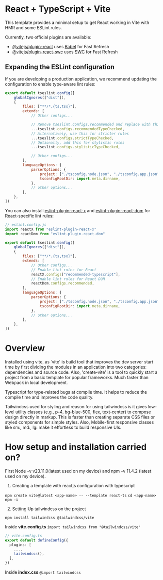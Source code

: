 # React + TypeScript + Vite

This template provides a minimal setup to get React working in Vite with HMR and some ESLint rules.

Currently, two official plugins are available:

- [@vitejs/plugin-react](https://github.com/vitejs/vite-plugin-react/blob/main/packages/plugin-react) uses [Babel](https://babeljs.io/) for Fast Refresh
- [@vitejs/plugin-react-swc](https://github.com/vitejs/vite-plugin-react/blob/main/packages/plugin-react-swc) uses [SWC](https://swc.rs/) for Fast Refresh

## Expanding the ESLint configuration

If you are developing a production application, we recommend updating the configuration to enable type-aware lint rules:

```js
export default tseslint.config([
	globalIgnores(["dist"]),
	{
		files: ["**/*.{ts,tsx}"],
		extends: [
			// Other configs...

			// Remove tseslint.configs.recommended and replace with this
			...tseslint.configs.recommendedTypeChecked,
			// Alternatively, use this for stricter rules
			...tseslint.configs.strictTypeChecked,
			// Optionally, add this for stylistic rules
			...tseslint.configs.stylisticTypeChecked,

			// Other configs...
		],
		languageOptions: {
			parserOptions: {
				project: ["./tsconfig.node.json", "./tsconfig.app.json"],
				tsconfigRootDir: import.meta.dirname,
			},
			// other options...
		},
	},
])
```

You can also install [eslint-plugin-react-x](https://github.com/Rel1cx/eslint-react/tree/main/packages/plugins/eslint-plugin-react-x) and [eslint-plugin-react-dom](https://github.com/Rel1cx/eslint-react/tree/main/packages/plugins/eslint-plugin-react-dom) for React-specific lint rules:

```js
// eslint.config.js
import reactX from "eslint-plugin-react-x"
import reactDom from "eslint-plugin-react-dom"

export default tseslint.config([
	globalIgnores(["dist"]),
	{
		files: ["**/*.{ts,tsx}"],
		extends: [
			// Other configs...
			// Enable lint rules for React
			reactX.configs["recommended-typescript"],
			// Enable lint rules for React DOM
			reactDom.configs.recommended,
		],
		languageOptions: {
			parserOptions: {
				project: ["./tsconfig.node.json", "./tsconfig.app.json"],
				tsconfigRootDir: import.meta.dirname,
			},
			// other options...
		},
	},
])
```

# Overview

Installed using vite, as 'vite' is build tool that improves the dev server start time by first dividing the modules in an application into two categories: dependencies and source code. Also, 'create-vite' is a tool to quickly start a project from a basic template for popular frameworks. Much faster than Webpack in local development.

Typescript for type-related bugs at compile time. It helps to reduce the compile time and improves the code quality.

Tailwindcss used for styling and reason for using tailwindcss is it gives low-level utility classes (e.g., p-4, bg-blue-500, flex, text-center) to compose design directly in markup. This is faster than creating separate CSS files or styled components for simple styles. Also, Mobile-first responsive classes like sm:, md:, lg: make it effortless to build responsive UIs.

# How setup and installation carried on?

First Node -v v23.11.0(latest used on my device) and npm -v 11.4.2 (latest used on my device).

1. Creating a template with reactjs configuration with typescript

`npm create vite@latest <app-name> -- --template react-ts`
`cd <app-name>`
`npm -i`

2. Setting Up tailwindcss on the project

`npm install tailwindcss @tailwindcss/vite`

Inside **vite.config.ts**
`import tailwindcss from "@tailwindcss/vite"`

```ts
// vite.config.ts
export default defineConfig({
  plugins: [
    ...,
    tailwindcss(),
  ],
})
```

Inside **index.css**
`@import tailwindcss`
